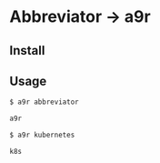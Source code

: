 # Abbreviator -> a9r

## Install

## Usage

```sh
$ a9r abbreviator

a9r
```

```sh
$ a9r kubernetes

k8s
```
